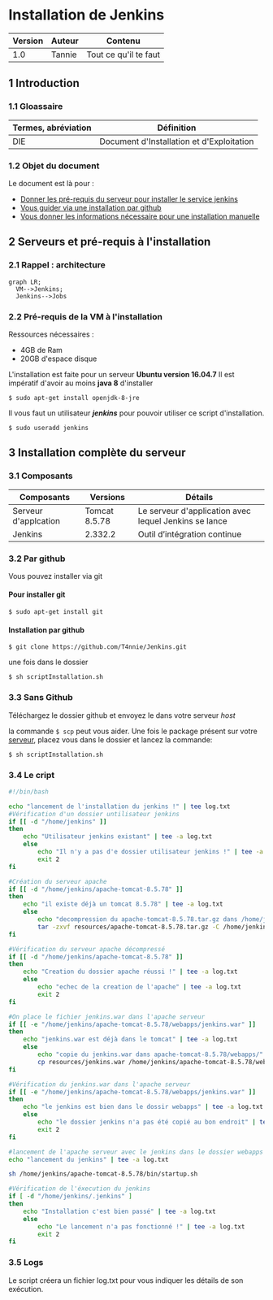 # Installation de Jenkins

| Version | Auteur | Contenu               |
| ------- | ------ | --------------------- |
| 1.0     | Tannie | Tout ce qu'il te faut |

## 1 Introduction

### 1.1 Gloassaire

| Termes, abréviation | Définition                                |
| ------------------- | ----------------------------------------- |
| DIE                 | Document d'Installation et d'Exploitation |

### 1.2 Objet du document

Le document est là pour :

- [Donner les pré-requis du serveur pour installer le service jenkins](#22-pré-requis-à-linstallation)
- [Vous guider via une installation par github](#32-par-github)
- [Vous donner les informations nécessaire pour une installation manuelle](#33-sans-github)

## 2 Serveurs et pré-requis à l'installation

### 2.1 Rappel : architecture

```mermaid
graph LR;
  VM-->Jenkins;
  Jenkins-->Jobs
```

### 2.2 Pré-requis de la VM à l'installation

Ressources nécessaires :

- 4GB de Ram
- 20GB d'espace disque

L'installation est faite pour un serveur **Ubuntu version 16.04.7**
Il est impératif d'avoir au moins **java 8** d'installer

`$ sudo apt-get install openjdk-8-jre`

Il vous faut un utilisateur **_jenkins_** pour pouvoir utiliser ce script d'installation.

`$ sudo useradd jenkins`

## 3 Installation complète du serveur

### 3.1 Composants

| Composants           | Versions      | Détails                                               |
| -------------------- | ------------- | ----------------------------------------------------- |
| Serveur d'applcation | Tomcat 8.5.78 | Le serveur d'application avec lequel Jenkins se lance |
| Jenkins              | 2.332.2       | Outil d’intégration continue                          |

### 3.2 Par github

Vous pouvez installer via git

#### Pour installer git

`$ sudo apt-get install git`

#### Installation par github

`$ git clone https://github.com/T4nnie/Jenkins.git`

une fois dans le dossier

`$ sh scriptInstallation.sh`

### 3.3 Sans Github

Téléchargez le dossier github et envoyez le dans votre serveur _host_

la commande `$ scp` peut vous aider.
Une fois le package présent sur votre [serveur](#2-serveurs-et-pré-requis-à-linstallation), placez vous dans le dossier et lancez la commande:

`$ sh scriptInstallation.sh`

### 3.4 Le cript

```bash
#!/bin/bash

echo "lancement de l'installation du jenkins !" | tee log.txt
#Vérification d'un dossier untilisateur jenkins
if [[ -d "/home/jenkins" ]]
then
    echo "Utilisateur jenkins existant" | tee -a log.txt
    else
        echo "Il n'y a pas d'e dossier utilisateur jenkins !" | tee -a log.txt
        exit 2
fi

#Création du serveur apache
if [[ -d "/home/jenkins/apache-tomcat-8.5.78" ]]
then
    echo "il existe déjà un tomcat 8.5.78" | tee -a log.txt
    else
        echo "decompression du apache-tomcat-8.5.78.tar.gz dans /home/jenkins" | tee -a log.txt
        tar -zxvf resources/apache-tomcat-8.5.78.tar.gz -C /home/jenkins/
fi

#Vérification du serveur apache décompressé
if [[ -d "/home/jenkins/apache-tomcat-8.5.78" ]]
then
    echo "Creation du dossier apache réussi !" | tee -a log.txt
    else
        echo "echec de la creation de l'apache" | tee -a log.txt
        exit 2
fi

#On place le fichier jenkins.war dans l'apache serveur
if [[ -e "/home/jenkins/apache-tomcat-8.5.78/webapps/jenkins.war" ]]
then
    echo "jenkins.war est déjà dans le tomcat" | tee -a log.txt
    else
        echo "copie du jenkins.war dans apache-tomcat-8.5.78/webapps/" | tee -a log.txt
        cp resources/jenkins.war /home/jenkins/apache-tomcat-8.5.78/webapps/
fi

#Vérification du jenkins.war dans l'apache serveur
if [[ -e "/home/jenkins/apache-tomcat-8.5.78/webapps/jenkins.war" ]]
then
    echo "le jenkins est bien dans le dossir webapps" | tee -a log.txt
    else
        echo "le dossier jenkins n'a pas été copié au bon endroit" | tee -a log.txt
        exit 2
fi

#lancement de l'apache serveur avec le jenkins dans le dossier webapps
echo "lancement du jenkins" | tee -a log.txt

sh /home/jenkins/apache-tomcat-8.5.78/bin/startup.sh

#Vérification de l'éxecution du jenkins
if [ -d "/home/jenkins/.jenkins" ]
then
    echo "Installation c'est bien passé" | tee -a log.txt
    else
        echo "Le lancement n'a pas fonctionné !" | tee -a log.txt
        exit 2
fi
```

### 3.5 Logs

Le script créera un fichier log.txt pour vous indiquer les détails de son exécution.
